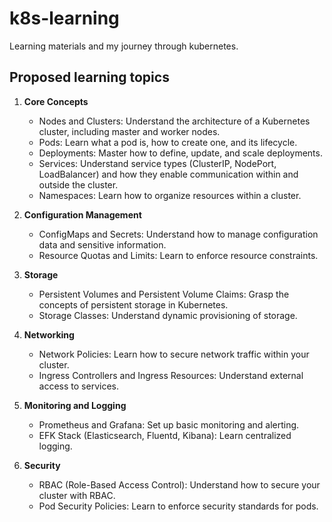 # k8s-learning
Learning materials and my journey through kubernetes.

## Proposed learning topics
1. **Core Concepts**
   * Nodes and Clusters: Understand the architecture of a Kubernetes cluster, including master and worker nodes.
   * Pods: Learn what a pod is, how to create one, and its lifecycle.
   * Deployments: Master how to define, update, and scale deployments.
   * Services: Understand service types (ClusterIP, NodePort, LoadBalancer) and how they enable communication within and outside the cluster.
   * Namespaces: Learn how to organize resources within a cluster.

3. **Configuration Management**
   * ConfigMaps and Secrets: Understand how to manage configuration data and sensitive information.
   * Resource Quotas and Limits: Learn to enforce resource constraints.

5. **Storage**
   * Persistent Volumes and Persistent Volume Claims: Grasp the concepts of persistent storage in Kubernetes.
   * Storage Classes: Understand dynamic provisioning of storage.

7. **Networking**
   * Network Policies: Learn how to secure network traffic within your cluster.
   * Ingress Controllers and Ingress Resources: Understand external access to services.

9. **Monitoring and Logging**
    * Prometheus and Grafana: Set up basic monitoring and alerting.
    * EFK Stack (Elasticsearch, Fluentd, Kibana): Learn centralized logging.

11. **Security**
    * RBAC (Role-Based Access Control): Understand how to secure your cluster with RBAC.
    * Pod Security Policies: Learn to enforce security standards for pods.
